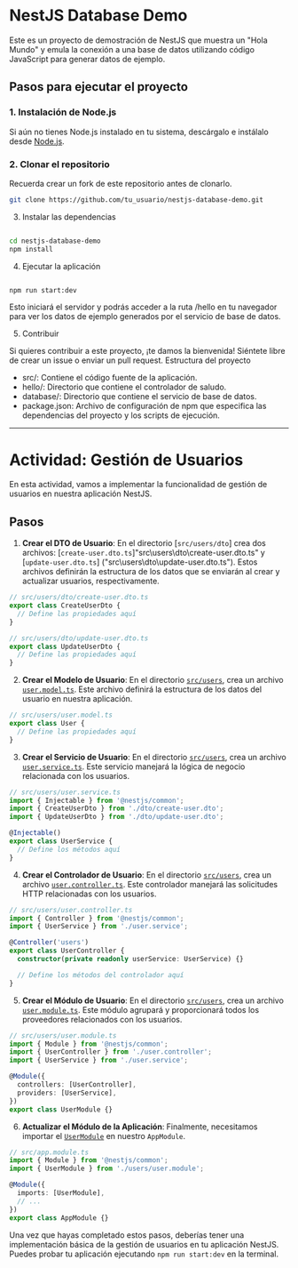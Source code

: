 # NestJS Database Demo

Este es un proyecto de demostración de NestJS que muestra un "Hola Mundo" y emula la conexión a una base de datos utilizando código JavaScript para generar datos de ejemplo.

## Pasos para ejecutar el proyecto

### 1. Instalación de Node.js

Si aún no tienes Node.js instalado en tu sistema, descárgalo e instálalo desde [Node.js](https://nodejs.org/).

### 2. Clonar el repositorio

Recuerda crear un fork de este repositorio antes de clonarlo.

```bash
git clone https://github.com/tu_usuario/nestjs-database-demo.git
```
3. Instalar las dependencias

```bash

cd nestjs-database-demo
npm install
```
4. Ejecutar la aplicación

```bash

npm run start:dev
```
Esto iniciará el servidor y podrás acceder a la ruta /hello en tu navegador para ver los datos de ejemplo generados por el servicio de base de datos.

5. Contribuir

Si quieres contribuir a este proyecto, ¡te damos la bienvenida! Siéntete libre de crear un issue o enviar un pull request.
Estructura del proyecto

- src/: Contiene el código fuente de la aplicación.
- hello/: Directorio que contiene el controlador de saludo.
- database/: Directorio que contiene el servicio de base de datos.
- package.json: Archivo de configuración de npm que especifica las dependencias del proyecto y los scripts de ejecución.

---

# Actividad: Gestión de Usuarios

En esta actividad, vamos a implementar la funcionalidad de gestión de usuarios en nuestra aplicación NestJS.

## Pasos

1. **Crear el DTO de Usuario**: En el directorio [`src/users/dto`] crea dos archivos: [`create-user.dto.ts`]"src\users\dto\create-user.dto.ts" y [`update-user.dto.ts`] ("src\users\dto\update-user.dto.ts"). Estos archivos definirán la estructura de los datos que se enviarán al crear y actualizar usuarios, respectivamente.

```ts
// src/users/dto/create-user.dto.ts
export class CreateUserDto {
  // Define las propiedades aquí
}

// src/users/dto/update-user.dto.ts
export class UpdateUserDto {
  // Define las propiedades aquí
}
```

2. **Crear el Modelo de Usuario**: En el directorio [`src/users`]("src/users"), crea un archivo [`user.model.ts`]("src\users\user.model.ts"). Este archivo definirá la estructura de los datos del usuario en nuestra aplicación.

```ts
// src/users/user.model.ts
export class User {
  // Define las propiedades aquí
}
```

3. **Crear el Servicio de Usuario**: En el directorio [`src/users`]("src/users"), crea un archivo [`user.service.ts`]("src\users\user.service.ts"). Este servicio manejará la lógica de negocio relacionada con los usuarios.

```ts
// src/users/user.service.ts
import { Injectable } from '@nestjs/common';
import { CreateUserDto } from './dto/create-user.dto';
import { UpdateUserDto } from './dto/update-user.dto';

@Injectable()
export class UserService {
  // Define los métodos aquí
}
```

4. **Crear el Controlador de Usuario**: En el directorio [`src/users`]("src/users"), crea un archivo [`user.controller.ts`]("src/users/user.service.ts"). Este controlador manejará las solicitudes HTTP relacionadas con los usuarios.

```ts
// src/users/user.controller.ts
import { Controller } from '@nestjs/common';
import { UserService } from './user.service';

@Controller('users')
export class UserController {
  constructor(private readonly userService: UserService) {}

  // Define los métodos del controlador aquí
}
```

5. **Crear el Módulo de Usuario**: En el directorio [`src/users`]("src/users"), crea un archivo [`user.module.ts`]("src\users\user.module.ts"). Este módulo agrupará y proporcionará todos los proveedores relacionados con los usuarios.

```ts
// src/users/user.module.ts
import { Module } from '@nestjs/common';
import { UserController } from './user.controller';
import { UserService } from './user.service';

@Module({
  controllers: [UserController],
  providers: [UserService],
})
export class UserModule {}
```

6. **Actualizar el Módulo de la Aplicación**: Finalmente, necesitamos importar el [`UserModule`]("src/users/user.model.ts") en nuestro `AppModule`.

```ts
// src/app.module.ts
import { Module } from '@nestjs/common';
import { UserModule } from './users/user.module';

@Module({
  imports: [UserModule],
  // ...
})
export class AppModule {}
```

Una vez que hayas completado estos pasos, deberías tener una implementación básica de la gestión de usuarios en tu aplicación NestJS. Puedes probar tu aplicación ejecutando `npm run start:dev` en la terminal.